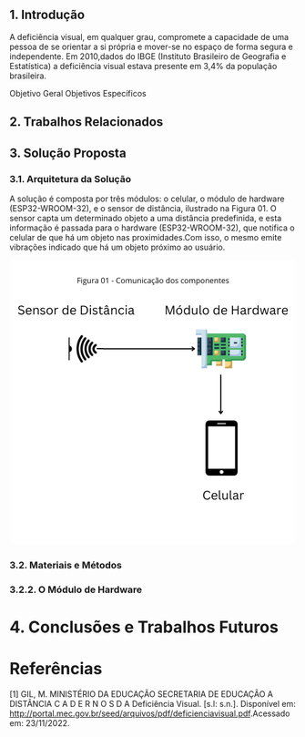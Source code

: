## 1. Introdução
  A deficiência visual, em qualquer grau, compromete a capacidade de uma pessoa de se orientar a si própria e
mover-se no espaço de forma segura e independente. Em 2010,dados do IBGE (Instituto Brasileiro de Geografia e Estatística) a deficiência visual estava presente em 3,4% da população brasileira.

Objetivo Geral
Objetivos Específicos
## 2. Trabalhos Relacionados
## 3. Solução Proposta

### 3.1. Arquitetura da Solução
A solução é composta por três módulos: o celular, o módulo de hardware (ESP32-WROOM-32), e o sensor de distância, ilustrado na Figura 01. 
O sensor capta um determinado objeto a uma distância predefinida, e esta informação é passada para o hardware (ESP32-WROOM-32), que notifica o celular de que há um objeto nas proximidades.Com isso, o mesmo emite vibrações indicado que há um objeto próximo ao usuário.

<p align="center">
<img src="imgs/mdls_comp.png" />
</p>

### 3.2. Materiais e Métodos
### 3.2.2. O Módulo de Hardware

# 4. Conclusões e Trabalhos Futuros

# Referências
[1] GIL, M. MINISTÉRIO DA EDUCAÇÃO SECRETARIA DE EDUCAÇÃO A DISTÂNCIA C A D E R N O S D A Deficiência Visual. [s.l: s.n.]. Disponível em: <http://portal.mec.gov.br/seed/arquivos/pdf/deficienciavisual.pdf>.Acessado em: 23/11/2022.

